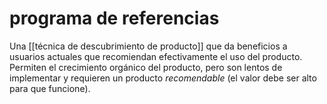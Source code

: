 # programa de referencias
Una [[técnica de descubrimiento de producto]] que da beneficios a usuarios actuales que recomiendan efectivamente el uso del producto. Permiten el crecimiento orgánico del producto, pero son lentos de implementar y requieren un producto *recomendable* (el valor debe ser alto para que funcione).
